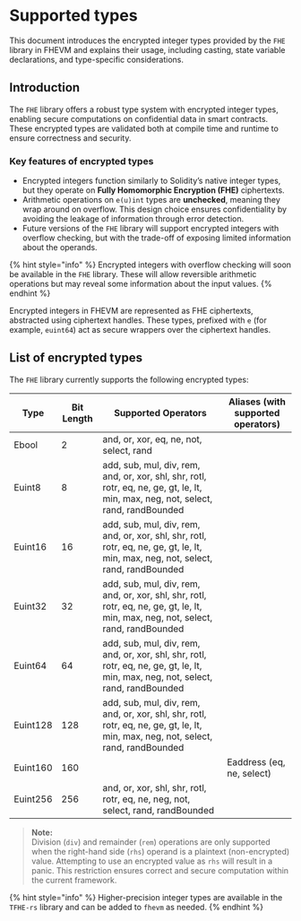 # Supported types

This document introduces the encrypted integer types provided by the `FHE` library in FHEVM and explains their usage, including casting, state variable declarations, and type-specific considerations.

## Introduction

The `FHE` library offers a robust type system with encrypted integer types, enabling secure computations on confidential data in smart contracts. These encrypted types are validated both at compile time and runtime to ensure correctness and security.

### Key features of encrypted types

- Encrypted integers function similarly to Solidity’s native integer types, but they operate on **Fully Homomorphic Encryption (FHE)** ciphertexts.
- Arithmetic operations on `e(u)int` types are **unchecked**, meaning they wrap around on overflow. This design choice ensures confidentiality by avoiding the leakage of information through error detection.
- Future versions of the `FHE` library will support encrypted integers with overflow checking, but with the trade-off of exposing limited information about the operands.

{% hint style="info" %} 
Encrypted integers with overflow checking will soon be available in the `FHE` library. These will allow reversible arithmetic operations but may reveal some information about the input values. 
{% endhint %}

Encrypted integers in FHEVM are represented as FHE ciphertexts, abstracted using ciphertext handles. These types, prefixed with `e` (for example, `euint64`) act as secure wrappers over the ciphertext handles.

## List of encrypted types

The `FHE` library currently supports the following encrypted types:

| Type | Bit Length | Supported Operators | Aliases (with supported operators) |
| --- | --- | --- | --- |
| Ebool | 2 | and, or, xor, eq, ne, not, select, rand |  |
| Euint8 | 8 | add, sub, mul, div, rem, and, or, xor, shl, shr, rotl, rotr, eq, ne, ge, gt, le, lt, min, max, neg, not, select, rand, randBounded |  |
| Euint16 | 16 | add, sub, mul, div, rem, and, or, xor, shl, shr, rotl, rotr, eq, ne, ge, gt, le, lt, min, max, neg, not, select, rand, randBounded |  |
| Euint32 | 32 | add, sub, mul, div, rem, and, or, xor, shl, shr, rotl, rotr, eq, ne, ge, gt, le, lt, min, max, neg, not, select, rand, randBounded |  |
| Euint64 | 64 | add, sub, mul, div, rem, and, or, xor, shl, shr, rotl, rotr, eq, ne, ge, gt, le, lt, min, max, neg, not, select, rand, randBounded |  |
| Euint128 | 128 | add, sub, mul, div, rem, and, or, xor, shl, shr, rotl, rotr, eq, ne, ge, gt, le, lt, min, max, neg, not, select, rand, randBounded |  |
| Euint160 | 160 |  | Eaddress (eq, ne, select) |
| Euint256 | 256 | and, or, xor, shl, shr, rotl, rotr, eq, ne, neg, not, select, rand, randBounded |  |

> **Note:**  
> Division (`div`) and remainder (`rem`) operations are only supported when the right-hand side (`rhs`) operand is a plaintext (non-encrypted) value. Attempting to use an encrypted value as `rhs` will result in a panic. This restriction ensures correct and secure computation within the current framework.

{% hint style="info" %} 
Higher-precision integer types are available in the `TFHE-rs` library and can be added to `fhevm` as needed. 
{% endhint %}
